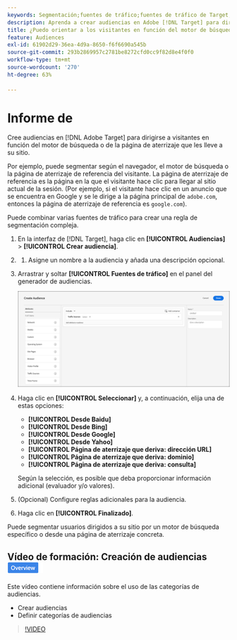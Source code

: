 ```yaml
---
keywords: Segmentación;fuentes de tráfico;fuentes de tráfico de Target;motor de búsqueda Target;motor de búsqueda;página de destino;página de destino Target;página de destino de referencia
description: Aprenda a crear audiencias en Adobe [!DNL Target] para dirigirse a visitantes en función del motor de búsqueda o de la página de aterrizaje que les lleve a su sitio.
title: ¿Puedo orientar a los visitantes en función del motor de búsqueda o del sitio de referencia?
feature: Audiences
exl-id: 61902d29-36ea-4d9a-8650-f6f6690a545b
source-git-commit: 293b2869957c2781be8272cfd0cc9f82d8e4f0f0
workflow-type: tm+mt
source-wordcount: '270'
ht-degree: 63%

---
```


# Informe de

Cree audiencias en [!DNL Adobe Target] para dirigirse a visitantes en función del motor de búsqueda o de la página de aterrizaje que les lleve a su sitio.

Por ejemplo, puede segmentar según el navegador, el motor de búsqueda o la página de aterrizaje de referencia del visitante. La página de aterrizaje de referencia es la página en la que el visitante hace clic para llegar al sitio actual de la sesión. (Por ejemplo, si el visitante hace clic en un anuncio que se encuentra en Google y se le dirige a la página principal de `adobe.com`, entonces la página de aterrizaje de referencia es `google.com`).

Puede combinar varias fuentes de tráfico para crear una regla de segmentación compleja.

1. En la interfaz de [!DNL Target], haga clic en **[!UICONTROL Audiencias]** > **[!UICONTROL Crear audiencia]**.
1. 
   1. Asigne un nombre a la audiencia y añada una descripción opcional.
1. Arrastrar y soltar **[!UICONTROL Fuentes de tráfico]** en el panel del generador de audiencias.

   ![imagen target_traffic_source](assets/target_traffic_source.png)

1. Haga clic en **[!UICONTROL Seleccionar]** y, a continuación, elija una de estas opciones:

   * **[!UICONTROL Desde Baidu]**
   * **[!UICONTROL Desde Bing]**
   * **[!UICONTROL Desde Google]**
   * **[!UICONTROL Desde Yahoo]**
   * **[!UICONTROL Página de aterrizaje que deriva: dirección URL]**
   * **[!UICONTROL Página de aterrizaje que deriva: dominio]**
   * **[!UICONTROL Página de aterrizaje que deriva: consulta]**

   Según la selección, es posible que deba proporcionar información adicional (evaluador y/o valores).

1. (Opcional) Configure reglas adicionales para la audiencia.
1. Haga clic en **[!UICONTROL Finalizado]**.

Puede segmentar usuarios dirigidos a su sitio por un motor de búsqueda específico o desde una página de aterrizaje concreta.

## Vídeo de formación: Creación de audiencias ![Distintivo Información general](/help/main/assets/overview.png)

Este vídeo contiene información sobre el uso de las categorías de audiencias.

* Crear audiencias
* Definir categorías de audiencias

>[!VIDEO](https://video.tv.adobe.com/v/17392)
